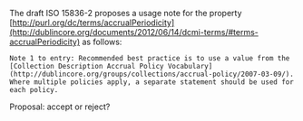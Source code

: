 The draft ISO 15836-2 proposes a usage note for the property [http://purl.org/dc/terms/accrualPeriodicity](http://dublincore.org/documents/2012/06/14/dcmi-terms/#terms-accrualPeriodicity) as follows:

    Note 1 to entry: Recommended best practice is to use a value from the
    [Collection Description Accrual Policy Vocabulary](http://dublincore.org/groups/collections/accrual-policy/2007-03-09/).
    Where multiple policies apply, a separate statement should be used for 
    each policy.  

Proposal: accept or reject?
